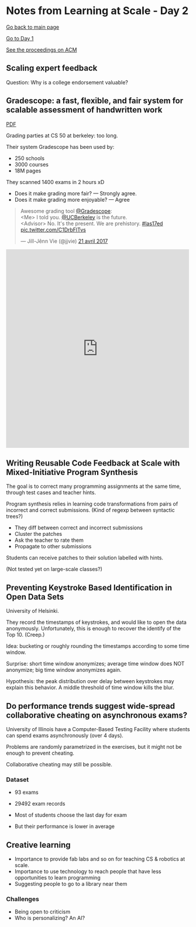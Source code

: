 # Notes from Learning at Scale - Day 2

[Go back to main page](/las2017)

[Go to Day 1](/las2017/notes)

[See the proceedings on ACM](http://dl.acm.org/citation.cfm?id=3051457&preflayout=flat)

## Scaling expert feedback

Question: Why is a college endorsement valuable?

## Gradescope: a fast, flexible, and fair system for scalable assessment of handwritten work

[PDF](http://delivery.acm.org/10.1145/3060000/3051466/p81-singh.pdf?ip=192.54.222.4&id=3051466&acc=OPEN&key=4D4702B0C3E38B35%2E4D4702B0C3E38B35%2E4D4702B0C3E38B35%2E6D218144511F3437&CFID=753159252&CFTOKEN=13181410&__acm__=1492782640_17f1c82ffe7a6611275667a15a74aedd)

Grading parties at CS 50 at berkeley: too long.

Their system Gradescope has been used by:

- 250 schools
- 3000 courses
- 18M pages

They scanned 1400 exams in 2 hours xD

- Does it make grading more fair? — Strongly agree.
- Does it make grading more enjoyable? — Agree

<blockquote class="twitter-tweet" data-lang="fr"><p lang="en" dir="ltr">Awesome grading tool <a href="https://twitter.com/gradescope">@Gradescope</a>:<br>&lt;Me&gt; I told you. <a href="https://twitter.com/UCBerkeley">@UCBerkeley</a> is the future.<br>&lt;Advisor&gt; No. It&#39;s the present. We are prehistory. <a href="https://twitter.com/hashtag/las17ed?src=hash">#las17ed</a> <a href="https://t.co/C1DrbFlTvs">pic.twitter.com/C1DrbFlTvs</a></p>&mdash; Jill-Jênn Vie (@jjvie) <a href="https://twitter.com/jjvie/status/855417098230788097">21 avril 2017</a></blockquote> <script async src="//platform.twitter.com/widgets.js" charset="utf-8"></script>

<iframe src="https://www.facebook.com/plugins/post.php?href=https%3A%2F%2Fwww.facebook.com%2Fjilljenn%2Fposts%2F10155244442548844&width=500" width="500" height="542" style="border:none;overflow:hidden" scrolling="no" frameborder="0" allowTransparency="true"></iframe>

## Writing Reusable Code Feedback at Scale with Mixed-Initiative Program Synthesis

The goal is to correct many programming assignments at the same time, through test cases and teacher hints.

Program synthesis relies in learning code transformations from pairs of incorrect and correct submissions. (Kind of regexp between syntactic trees?)

- They diff between correct and incorrect submissions
- Cluster the patches
- Ask the teacher to rate them
- Propagate to other submissions

Students can receive patches to their solution labelled with hints.

(Not tested yet on large-scale classes?)

## Preventing Keystroke Based Identification in Open Data Sets

University of Helsinki.

They record the timestamps of keystrokes, and would like to open the data anonymously. Unfortunately, this is enough to recover the identify of the Top 10. (Creep.)

Idea: bucketing or roughly rounding the timestamps according to some time window.

Surprise: short time window anonymizes; average time window does NOT anonymize; big time window anonymizes again.

Hypothesis: the peak distribution over delay between keystrokes may explain this behavior. A middle threshold of time window kills the blur.

## Do performance trends suggest wide-spread collaborative cheating on asynchronous exams?

University of Illinois have a Computer-Based Testing Facility where students can spend exams asynchronously (over 4 days).

Problems are randomly parametrized in the exercises, but it might not be enough to prevent cheating.

Collaborative cheating may still be possible.

### Dataset

- 93 exams
- 29492 exam records

- Most of students choose the last day for exam
- But their performance is lower in average

## Creative learning

- Importance to provide fab labs and so on for teaching CS & robotics at scale.
- Importance to use technology to reach people that have less opportunities to learn programming
- Suggesting people to go to a library near them

### Challenges

- Being open to criticism
- Who is personalizing? An AI?
